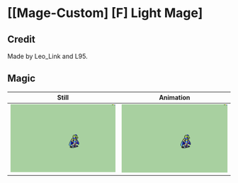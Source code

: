 # [\[Mage-Custom\] \[F\] Light Mage]

## Credit

Made by Leo_Link and L95.
	
## Magic

| Still | Animation |
| :---: | :-------: |
| ![Magic still](./Magic_000.png) | ![Magic animation](./Magic.gif) |

